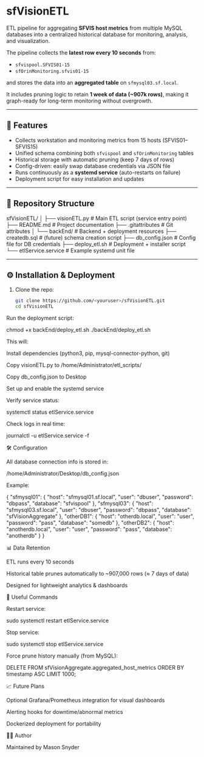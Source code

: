 

# sfVisionETL

ETL pipeline for aggregating **SFVIS host metrics** from multiple MySQL databases into a centralized historical database for monitoring, analysis, and visualization.  

The pipeline collects the **latest row every 10 seconds** from:  
- `sfvispool.SFVIS01-15`  
- `sfOrinMonitoring.sfvis01-15`  

and stores the data into an **aggregated table** on `sfmysql03.sf.local`.  

It includes pruning logic to retain **1 week of data (~907k rows)**, making it graph-ready for long-term monitoring without overgrowth.

---

## 🚀 Features

- Collects workstation and monitoring metrics from 15 hosts (SFVIS01–SFVIS15)  
- Unified schema combining both `sfvispool` and `sfOrinMonitoring` tables  
- Historical storage with automatic pruning (keep 7 days of rows)  
- Config-driven: easily swap database credentials via JSON file  
- Runs continuously as a **systemd service** (auto-restarts on failure)  
- Deployment script for easy installation and updates  

---

## 📂 Repository Structure



sfVisionETL/
│
├── visionETL.py # Main ETL script (service entry point)
├── README.md # Project documentation
├── .gitattributes # Git attributes
│
└── backEnd/ # Backend + deployment resources
├── createdb.sql # (future) schema creation script
├── db_config.json # Config file for DB credentials
├── deploy_etl.sh # Deployment + installer script
└── etlService.service # Example systemd unit file


---

## ⚙️ Installation & Deployment

1. Clone the repo:  
   ```bash
   git clone https://github.com/<youruser>/sfVisionETL.git
   cd sfVisionETL


Run the deployment script:

chmod +x backEnd/deploy_etl.sh
./backEnd/deploy_etl.sh


This will:

Install dependencies (python3, pip, mysql-connector-python, git)

Copy visionETL.py to /home/Administrator/etl_scripts/

Copy db_config.json to Desktop

Set up and enable the systemd service

Verify service status:

systemctl status etlService.service


Check logs in real time:

journalctl -u etlService.service -f

🛠 Configuration

All database connection info is stored in:

/home/Administrator/Desktop/db_config.json

Example:

{
  "sfmysql01": {
    "host": "sfmysql01.sf.local",
    "user": "dbuser",
    "password": "dbpass",
    "database": "sfvispool"
  },
  "sfmysql03": {
    "host": "sfmysql03.sf.local",
    "user": "dbuser",
    "password": "dbpass",
    "database": "sfVisionAggregate"
  },
  "otherDB1": {
    "host": "otherdb.local",
    "user": "user",
    "password": "pass",
    "database": "somedb"
  },
  "otherDB2": {
    "host": "anotherdb.local",
    "user": "user",
    "password": "pass",
    "database": "anotherdb"
  }
}

📊 Data Retention

ETL runs every 10 seconds

Historical table prunes automatically to ~907,000 rows (≈ 7 days of data)

Designed for lightweight analytics & dashboards

🔧 Useful Commands

Restart service:

sudo systemctl restart etlService.service


Stop service:

sudo systemctl stop etlService.service


Force prune history manually (from MySQL):

DELETE FROM sfVisionAggregate.aggregated_host_metrics
ORDER BY timestamp ASC
LIMIT 1000;

📈 Future Plans

Optional Grafana/Prometheus integration for visual dashboards

Alerting hooks for downtime/abnormal metrics

Dockerized deployment for portability

👨‍💻 Author

Maintained by Mason Snyder